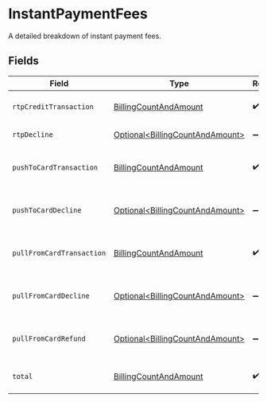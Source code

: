 # InstantPaymentFees

A detailed breakdown of instant payment fees.


## Fields

| Field                                                                                | Type                                                                                 | Required                                                                             | Description                                                                          |
| ------------------------------------------------------------------------------------ | ------------------------------------------------------------------------------------ | ------------------------------------------------------------------------------------ | ------------------------------------------------------------------------------------ |
| `rtpCreditTransaction`                                                               | [BillingCountAndAmount](../../models/components/BillingCountAndAmount.md)            | :heavy_check_mark:                                                                   | Fees for RTP credit transactions.                                                    |
| `rtpDecline`                                                                         | [Optional\<BillingCountAndAmount>](../../models/components/BillingCountAndAmount.md) | :heavy_minus_sign:                                                                   | Fees for RTP declines.                                                               |
| `pushToCardTransaction`                                                              | [BillingCountAndAmount](../../models/components/BillingCountAndAmount.md)            | :heavy_check_mark:                                                                   | Fees for push-to-card transactions.                                                  |
| `pushToCardDecline`                                                                  | [Optional\<BillingCountAndAmount>](../../models/components/BillingCountAndAmount.md) | :heavy_minus_sign:                                                                   | Fees for push-to-card declines.                                                      |
| `pullFromCardTransaction`                                                            | [BillingCountAndAmount](../../models/components/BillingCountAndAmount.md)            | :heavy_check_mark:                                                                   | Fees for pull-from-card transactions.                                                |
| `pullFromCardDecline`                                                                | [Optional\<BillingCountAndAmount>](../../models/components/BillingCountAndAmount.md) | :heavy_minus_sign:                                                                   | Fees for pull-from-card declines.                                                    |
| `pullFromCardRefund`                                                                 | [Optional\<BillingCountAndAmount>](../../models/components/BillingCountAndAmount.md) | :heavy_minus_sign:                                                                   | Fees for pull-from-card refunds.                                                     |
| `total`                                                                              | [BillingCountAndAmount](../../models/components/BillingCountAndAmount.md)            | :heavy_check_mark:                                                                   | Total instant payment fees.                                                          |